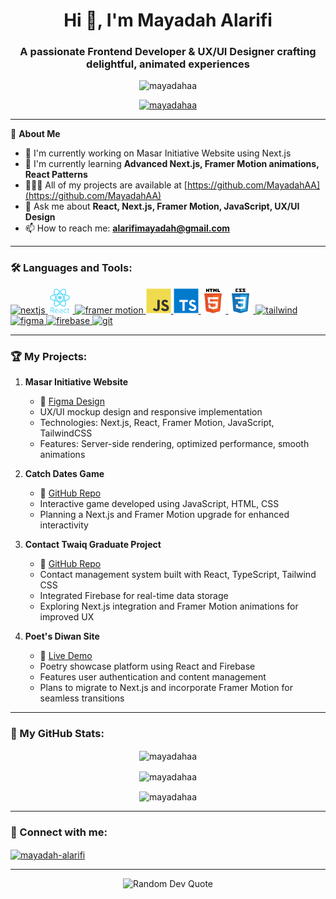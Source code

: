 <h1 align="center">Hi 👋, I'm Mayadah Alarifi</h1>
<h3 align="center">A passionate Frontend Developer & UX/UI Designer crafting delightful, animated experiences</h3>

<p align="center">
  <img src="https://komarev.com/ghpvc/?username=mayadahaa&label=Profile%20views&color=0e75b6&style=flat" alt="mayadahaa" />
</p>

<p align="center">
  <a href="https://github.com/ryo-ma/github-profile-trophy"><img src="https://github-profile-trophy.vercel.app/?username=mayadahaa&theme=dracula" alt="mayadahaa" /></a>
</p>

---

🚀 **About Me**
- 🔭 I'm currently working on Masar Initiative Website using Next.js 
- 🌱 I'm currently learning **Advanced Next.js, Framer Motion animations, React Patterns**
- 👩🏻‍💻 All of my projects are available at [https://github.com/MayadahAA](https://github.com/MayadahAA)
- 💬 Ask me about **React, Next.js, Framer Motion, JavaScript, UX/UI Design**
- 📫 How to reach me: **alarifimayadah@gmail.com**

---

<h3 align="left">🛠 Languages and Tools:</h3>
<p align="left">
<a href="https://nextjs.org/" target="_blank"> <img src="https://cdn.worldvectorlogo.com/logos/nextjs-2.svg" alt="nextjs" width="40" height="40"/> </a>
<a href="https://reactjs.org/" target="_blank"> <img src="https://raw.githubusercontent.com/devicons/devicon/master/icons/react/react-original-wordmark.svg" alt="react" width="40" height="40"/> </a>
<a href="https://www.framer.com/motion/" target="_blank"> <img src="https://www.vectorlogo.zone/logos/framer/framer-icon.svg" alt="framer motion" width="40" height="40"/> </a>
<a href="https://developer.mozilla.org/en-US/docs/Web/JavaScript" target="_blank"> <img src="https://raw.githubusercontent.com/devicons/devicon/master/icons/javascript/javascript-original.svg" alt="javascript" width="40" height="40"/> </a>
<a href="https://www.typescriptlang.org/" target="_blank"> <img src="https://raw.githubusercontent.com/devicons/devicon/master/icons/typescript/typescript-original.svg" alt="typescript" width="40" height="40"/> </a>
<a href="https://www.w3.org/html/" target="_blank"> <img src="https://raw.githubusercontent.com/devicons/devicon/master/icons/html5/html5-original-wordmark.svg" alt="html5" width="40" height="40"/> </a>
<a href="https://www.w3schools.com/css/" target="_blank"> <img src="https://raw.githubusercontent.com/devicons/devicon/master/icons/css3/css3-original-wordmark.svg" alt="css3" width="40" height="40"/> </a>
<a href="https://tailwindcss.com/" target="_blank"> <img src="https://www.vectorlogo.zone/logos/tailwindcss/tailwindcss-icon.svg" alt="tailwind" width="40" height="40"/> </a>
<a href="https://www.figma.com/" target="_blank"> <img src="https://www.vectorlogo.zone/logos/figma/figma-icon.svg" alt="figma" width="40" height="40"/> </a>
<a href="https://firebase.google.com/" target="_blank"> <img src="https://www.vectorlogo.zone/logos/firebase/firebase-icon.svg" alt="firebase" width="40" height="40"/> </a>
<a href="https://git-scm.com/" target="_blank"> <img src="https://www.vectorlogo.zone/logos/git-scm/git-scm-icon.svg" alt="git" width="40" height="40"/> </a>
</p>

---

<h3 align="left">🏆 My Projects:</h3>

1. **Masar Initiative Website**
   - 🔗 [Figma Design](https://shorturl.at/f5hN5)
   - UX/UI mockup design and responsive implementation
   - Technologies: Next.js, React, Framer Motion, JavaScript, TailwindCSS
   - Features: Server-side rendering, optimized performance, smooth animations

2. **Catch Dates Game**
   - 🔗 [GitHub Repo](https://shorturl.at/3NjVp)
   - Interactive game developed using JavaScript, HTML, CSS
   - Planning a Next.js and Framer Motion upgrade for enhanced interactivity

3. **Contact Twaiq Graduate Project**
   - 🔗 [GitHub Repo](https://shorturl.at/7br9K)
   - Contact management system built with React, TypeScript, Tailwind CSS
   - Integrated Firebase for real-time data storage
   - Exploring Next.js integration and Framer Motion animations for improved UX

4. **Poet's Diwan Site**
   - 🔗 [Live Demo](https://aalarifi.com/)
   - Poetry showcase platform using React and Firebase
   - Features user authentication and content management
   - Plans to migrate to Next.js and incorporate Framer Motion for seamless transitions

---

<h3 align="left">🌟 My GitHub Stats:</h3>
<p align="center">
  <img align="center" src="https://github-readme-stats.vercel.app/api/top-langs?username=mayadahaa&show_icons=true&locale=en&layout=compact&theme=radical" alt="mayadahaa" />
</p>

<p align="center">
  <img align="center" src="https://github-readme-stats.vercel.app/api?username=mayadahaa&show_icons=true&locale=en&theme=radical" alt="mayadahaa" />
</p>

<p align="center">
  <img align="center" src="https://github-readme-streak-stats.herokuapp.com/?user=mayadahaa&theme=radical" alt="mayadahaa" />
</p>

---

<h3 align="left">🤝 Connect with me:</h3>
<p align="left">
<a href="https://linkedin.com/in/mayadah-alarifi" target="blank"><img align="center" src="https://raw.githubusercontent.com/rahuldkjain/github-profile-readme-generator/master/src/images/icons/Social/linked-in-alt.svg" alt="mayadah-alarifi" height="30" width="40" /></a>
</p>

---

<p align="center">
  <img src="https://quotes-github-readme.vercel.app/api?type=horizontal&theme=radical" alt="Random Dev Quote" />
</p>


